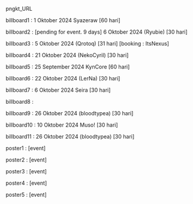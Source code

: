pngkt_URL


billboard1 : 1 Oktober 2024 Syazeraw [60 hari]

billboard2 : [pending for event. 9 days] 6 Oktober 2024 (Ryubie) [30 hari]

billboard3 : 5 Oktober 2024 (Qrotoq) [31 hari] [booking : ItsNexus]

billboard4 : 21 Oktober 2024 (NekoCyril) [30 hari]

billboard5 : 25 September 2024 KynCore [60 hari]

billboard6 : 22 Oktober 2024 (LerNa) [30 hari]

billboard7 : 6 Oktober 2024 Seira [30 hari]

billboard8 :

billboard9 : 26 Oktober 2024 (bloodtypea) [30 hari]

billboard10 : 10 Oktober 2024 Muso! [30 hari]

billboard11 : 26 Oktober 2024 (bloodtypea) [30 hari]

poster1 : [event]

poster2 : [event]

poster3 : [event]

poster4 : [event]

poster5 : [event]
